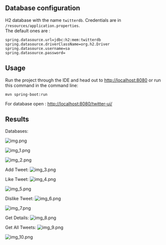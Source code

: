 ## Database configuration
H2 database with the name `twitterdb`. Credentials are in `/resources/application.properties`.  
The default ones are :

```
spring.datasource.url=jdbc:h2:mem:twitterdb
spring.datasource.driverClassName=org.h2.Driver
spring.datasource.username=sa
spring.datasource.password=
```

## Usage
Run the project through the IDE and head out to [http://localhost:8080](http://localhost:8080)
or
run this command in the command line:
```
mvn spring-boot:run
```
For database open : [http://localhost:8080/twitter-ui/](http://localhost:8080/twitter-ui/)

## Results
Databases:

   ![img.png](img.png)

   ![img_1.png](img_1.png)

   ![img_2.png](img_2.png)   
   
Add Tweet:
   ![img_3.png](img_3.png)
   
Like Tweet:
   ![img_4.png](img_4.png)
   
   ![img_5.png](img_5.png)

Dislike Tweet:
   ![img_6.png](img_6.png)
   
   ![img_7.png](img_7.png)   

Get Details:
   ![img_8.png](img_8.png)
   
Get All Tweets:
   ![img_9.png](img_9.png)
   
   ![img_10.png](img_10.png)
